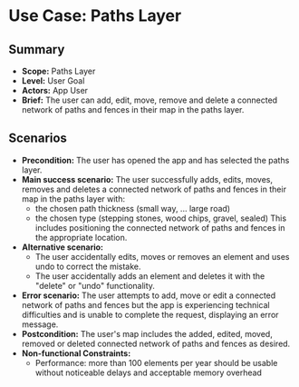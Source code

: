 # Use Case: Paths Layer

## Summary

- **Scope:** Paths Layer
- **Level:** User Goal
- **Actors:** App User
- **Brief:** The user can add, edit, move, remove and delete a connected network of paths and fences in their map in the paths layer.

## Scenarios

- **Precondition:**
  The user has opened the app and has selected the paths layer.
- **Main success scenario:**
  The user successfully adds, edits, moves, removes and deletes a connected network of paths and fences in their map in the paths layer with:
  - the chosen path thickness (small way, ... large road)
  - the chosen type (stepping stones, wood chips, gravel, sealed)
    This includes positioning the connected network of paths and fences in the appropriate location.
- **Alternative scenario:**
  - The user accidentally edits, moves or removes an element and uses undo to correct the mistake.
  - The user accidentally adds an element and deletes it with the "delete" or "undo" functionality.
- **Error scenario:**
  The user attempts to add, move or edit a connected network of paths and fences but the app is experiencing technical difficulties and is unable to complete the request, displaying an error message.
- **Postcondition:**
  The user's map includes the added, edited, moved, removed or deleted connected network of paths and fences as desired.
- **Non-functional Constraints:**
  - Performance: more than 100 elements per year should be usable without noticeable delays and acceptable memory overhead
